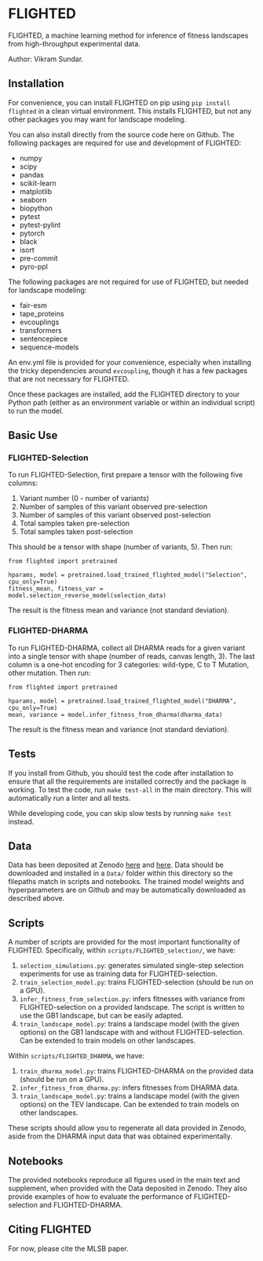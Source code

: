 # FLIGHTED

FLIGHTED, a machine learning method for inference of fitness landscapes from high-throughput experimental data.

Author: Vikram Sundar.

## Installation

For convenience, you can install FLIGHTED on pip using `pip install flighted` in a clean virtual environment. This installs FLIGHTED, but not any other packages you may want for landscape modeling.

You can also install directly from the source code here on Github. The following packages are required for use and development of FLIGHTED:

- numpy
- scipy
- pandas
- scikit-learn
- matplotlib
- seaborn
- biopython
- pytest
- pytest-pylint
- pytorch
- black
- isort
- pre-commit
- pyro-ppl

The following packages are not required for use of FLIGHTED, but needed for landscape modeling:

- fair-esm
- tape_proteins
- evcouplings
- transformers
- sentencepiece
- sequence-models

An env.yml file is provided for your convenience, especially when installing the tricky dependencies around `evcoupling`, though it has a few packages that are not necessary for FLIGHTED. 

Once these packages are installed, add the FLIGHTED directory to your Python path (either as an environment variable or within an individual script) to run the model.

## Basic Use

### FLIGHTED-Selection

To run FLIGHTED-Selection, first prepare a tensor with the following five columns:

1. Variant number (0 - number of variants)
2. Number of samples of this variant observed pre-selection
3. Number of samples of this variant observed post-selection
4. Total samples taken pre-selection
5. Total samples taken post-selection

This should be a tensor with shape (number of variants, 5). Then run:

```
from flighted import pretrained

hparams, model = pretrained.load_trained_flighted_model("Selection", cpu_only=True)
fitness_mean, fitness_var = model.selection_reverse_model(selection_data)
```

The result is the fitness mean and variance (not standard deviation).

### FLIGHTED-DHARMA

To run FLIGHTED-DHARMA, collect all DHARMA reads for a given variant into a single tensor with shape (number of reads, canvas length, 3). The last column is a one-hot encoding for 3 categories: wild-type, C to T Mutation, other mutation. Then run:

```
from flighted import pretrained

hparams, model = pretrained.load_trained_flighted_model("DHARMA", cpu_only=True)
mean, variance = model.infer_fitness_from_dharma(dharma_data)
```

The result is the fitness mean and variance (not standard deviation).

## Tests

If you install from Github, you should test the code after installation to ensure that all the requirements are installed correctly and the package is working. To test the code, run `make test-all` in the main directory. This will automatically run a linter and all tests.

While developing code, you can skip slow tests by running `make test` instead.

## Data

Data has been deposited at Zenodo [here](https://zenodo.org/records/10777739) and [here](https://zenodo.org/records/10779337). Data should be downloaded and installed in a `Data/` folder within this directory so the filepaths match in scripts and notebooks. The trained model weights and hyperparameters are on Github and may be automatically downloaded as described above.

## Scripts

A number of scripts are provided for the most important functionality of FLIGHTED. Specifically, within `scripts/FLIGHTED_selection/`, we have:

1. `selection_simulations.py`: generates simulated single-step selection experiments for use as training data for FLIGHTED-selection.
2. `train_selection_model.py`: trains FLIGHTED-selection (should be run on a GPU).
3. `infer_fitness_from_selection.py`: infers fitnesses with variance from FLIGHTED-selection on a provided landscape. The script is written to use the GB1 landscape, but can be easily adapted.
4. `train_landscape_model.py`: trains a landscape model (with the given options) on the GB1 landscape with and without FLIGHTED-selection. Can be extended to train models on other landscapes.

Within `scripts/FLIGHTED_DHARMA`, we have:

1. `train_dharma_model.py`: trains FLIGHTED-DHARMA on the provided data (should be run on a GPU).
2. `infer_fitness_from_dharma.py`: infers fitnesses from DHARMA data.
3. `train_landscape_model.py`: trains a landscape model (with the given options) on the TEV landscape. Can be extended to train models on other landscapes.

These scripts should allow you to regenerate all data provided in Zenodo, aside from the DHARMA input data that was obtained experimentally.

## Notebooks

The provided notebooks reproduce all figures used in the main text and supplement, when provided with the Data deposited in Zenodo. They also provide examples of how to evaluate the performance of FLIGHTED-selection and FLIGHTED-DHARMA.

## Citing FLIGHTED

For now, please cite the MLSB paper.
